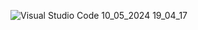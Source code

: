 ![Visual Studio Code 10_05_2024 19_04_17](https://github.com/moraesvmm/score-custommer/assets/163613152/50206665-fecb-4909-b87a-a808b8a92657)
